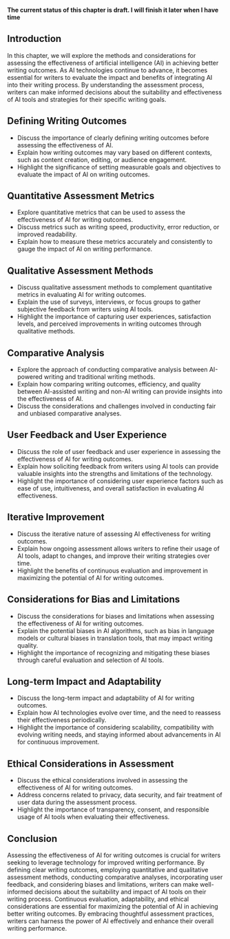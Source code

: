 **The current status of this chapter is draft. I will finish it later when I have time**

Introduction
------------

In this chapter, we will explore the methods and considerations for assessing the effectiveness of artificial intelligence (AI) in achieving better writing outcomes. As AI technologies continue to advance, it becomes essential for writers to evaluate the impact and benefits of integrating AI into their writing process. By understanding the assessment process, writers can make informed decisions about the suitability and effectiveness of AI tools and strategies for their specific writing goals.

Defining Writing Outcomes
-------------------------

* Discuss the importance of clearly defining writing outcomes before assessing the effectiveness of AI.
* Explain how writing outcomes may vary based on different contexts, such as content creation, editing, or audience engagement.
* Highlight the significance of setting measurable goals and objectives to evaluate the impact of AI on writing outcomes.

Quantitative Assessment Metrics
-------------------------------

* Explore quantitative metrics that can be used to assess the effectiveness of AI for writing outcomes.
* Discuss metrics such as writing speed, productivity, error reduction, or improved readability.
* Explain how to measure these metrics accurately and consistently to gauge the impact of AI on writing performance.

Qualitative Assessment Methods
------------------------------

* Discuss qualitative assessment methods to complement quantitative metrics in evaluating AI for writing outcomes.
* Explain the use of surveys, interviews, or focus groups to gather subjective feedback from writers using AI tools.
* Highlight the importance of capturing user experiences, satisfaction levels, and perceived improvements in writing outcomes through qualitative methods.

Comparative Analysis
--------------------

* Explore the approach of conducting comparative analysis between AI-powered writing and traditional writing methods.
* Explain how comparing writing outcomes, efficiency, and quality between AI-assisted writing and non-AI writing can provide insights into the effectiveness of AI.
* Discuss the considerations and challenges involved in conducting fair and unbiased comparative analyses.

User Feedback and User Experience
---------------------------------

* Discuss the role of user feedback and user experience in assessing the effectiveness of AI for writing outcomes.
* Explain how soliciting feedback from writers using AI tools can provide valuable insights into the strengths and limitations of the technology.
* Highlight the importance of considering user experience factors such as ease of use, intuitiveness, and overall satisfaction in evaluating AI effectiveness.

Iterative Improvement
---------------------

* Discuss the iterative nature of assessing AI effectiveness for writing outcomes.
* Explain how ongoing assessment allows writers to refine their usage of AI tools, adapt to changes, and improve their writing strategies over time.
* Highlight the benefits of continuous evaluation and improvement in maximizing the potential of AI for writing outcomes.

Considerations for Bias and Limitations
---------------------------------------

* Discuss the considerations for biases and limitations when assessing the effectiveness of AI for writing outcomes.
* Explain the potential biases in AI algorithms, such as bias in language models or cultural biases in translation tools, that may impact writing quality.
* Highlight the importance of recognizing and mitigating these biases through careful evaluation and selection of AI tools.

Long-term Impact and Adaptability
---------------------------------

* Discuss the long-term impact and adaptability of AI for writing outcomes.
* Explain how AI technologies evolve over time, and the need to reassess their effectiveness periodically.
* Highlight the importance of considering scalability, compatibility with evolving writing needs, and staying informed about advancements in AI for continuous improvement.

Ethical Considerations in Assessment
------------------------------------

* Discuss the ethical considerations involved in assessing the effectiveness of AI for writing outcomes.
* Address concerns related to privacy, data security, and fair treatment of user data during the assessment process.
* Highlight the importance of transparency, consent, and responsible usage of AI tools when evaluating their effectiveness.

Conclusion
----------

Assessing the effectiveness of AI for writing outcomes is crucial for writers seeking to leverage technology for improved writing performance. By defining clear writing outcomes, employing quantitative and qualitative assessment methods, conducting comparative analyses, incorporating user feedback, and considering biases and limitations, writers can make well-informed decisions about the suitability and impact of AI tools on their writing process. Continuous evaluation, adaptability, and ethical considerations are essential for maximizing the potential of AI in achieving better writing outcomes. By embracing thoughtful assessment practices, writers can harness the power of AI effectively and enhance their overall writing performance.
